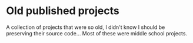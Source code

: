 # Old published projects
A collection of projects that were so old, I didn't know I should be preserving their source code...
Most of these were middle school projects.
